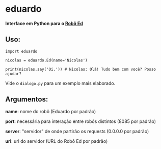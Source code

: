 # eduardo

#### Interface em Python para o [Robô Ed](http://www.ed.conpet.gov.br/br/converse.php)

## Uso:

```
import eduardo

nicolas = eduardo.Ed(name='Nicolas')

print(nicolas.say('Oi.')) # Nicolas: Olá! Tudo bem com você? Posso ajudar?
```

Vide o `dialogo.py` para um exemplo mais elaborado.

## Argumentos:

**name**: nome do robô (Eduardo por padrão)

**port**: necessária para interação entre robôs distintos (8085 por padrão)

**server**: "servidor" de onde partirão os requests (0.0.0.0 por padrão)

**url**: url do servidor (URL do Robô Ed por padrão)

